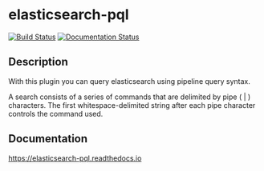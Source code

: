 # elasticsearch-pql

[![Build Status](https://travis-ci.com/ritesh-kapoor/elasticsearch-pql.svg?branch=master)](https://travis-ci.com/ritesh-kapoor/elasticsearch-pql)
[![Documentation Status](https://readthedocs.org/projects/elasticsearch-pql/badge/?version=latest)](https://elasticsearch-pql.readthedocs.io/en/latest/?badge=latest)
 

Description
-----------

With this plugin you can query elasticsearch using pipeline query syntax.

A search consists of a series of commands that are delimited by pipe ( | ) characters. The first whitespace-delimited string after each pipe character controls the command used.

Documentation
-------------
https://elasticsearch-pql.readthedocs.io
